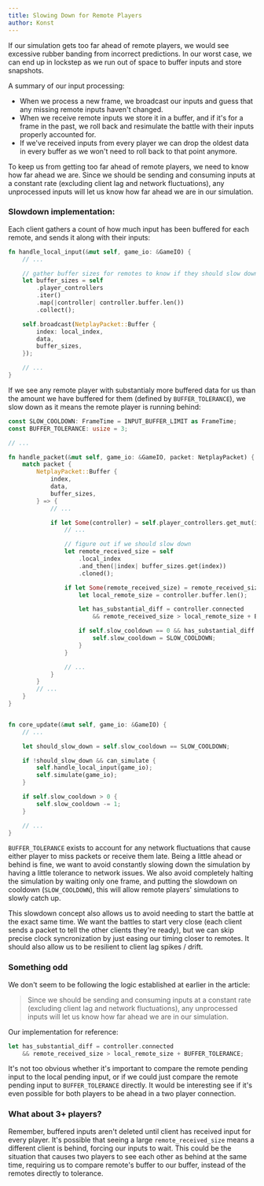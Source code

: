 ```yaml
---
title: Slowing Down for Remote Players
author: Konst
---
```


If our simulation gets too far ahead of remote players, we would see excessive rubber banding from incorrect predictions. In our worst case, we can end up in lockstep as we run out of space to buffer inputs and store snapshots.

A summary of our input processing:

- When we process a new frame, we broadcast our inputs and guess that any missing remote inputs haven't changed.
- When we receive remote inputs we store it in a buffer, and if it's for a frame in the past, we roll back and resimulate the battle with their inputs properly accounted for.
- If we've received inputs from every player we can drop the oldest data in every buffer as we won't need to roll back to that point anymore.

To keep us from getting too far ahead of remote players, we need to know how far ahead we are. Since we should be sending and consuming inputs at a constant rate (excluding client lag and network fluctuations), any unprocessed inputs will let us know how far ahead we are in our simulation.

### Slowdown implementation:

Each client gathers a count of how much input has been buffered for each remote, and sends it along with their inputs:

```rust
fn handle_local_input(&mut self, game_io: &GameIO) {
    // ...

    // gather buffer sizes for remotes to know if they should slow down
    let buffer_sizes = self
        .player_controllers
        .iter()
        .map(|controller| controller.buffer.len())
        .collect();

    self.broadcast(NetplayPacket::Buffer {
        index: local_index,
        data,
        buffer_sizes,
    });

    // ...
}
```

If we see any remote player with substantialy more buffered data for us than the amount we have buffered for them (defined by `BUFFER_TOLERANCE`), we slow down as it means the remote player is running behind:

```rust
const SLOW_COOLDOWN: FrameTime = INPUT_BUFFER_LIMIT as FrameTime;
const BUFFER_TOLERANCE: usize = 3;

// ...

fn handle_packet(&mut self, game_io: &GameIO, packet: NetplayPacket) {
    match packet {
        NetplayPacket::Buffer {
            index,
            data,
            buffer_sizes,
        } => {
            // ...

            if let Some(controller) = self.player_controllers.get_mut(index) {
                // ...

                // figure out if we should slow down
                let remote_received_size = self
                    .local_index
                    .and_then(|index| buffer_sizes.get(index))
                    .cloned();

                if let Some(remote_received_size) = remote_received_size {
                    let local_remote_size = controller.buffer.len();

                    let has_substantial_diff = controller.connected
                        && remote_received_size > local_remote_size + BUFFER_TOLERANCE;

                    if self.slow_cooldown == 0 && has_substantial_diff {
                        self.slow_cooldown = SLOW_COOLDOWN;
                    }
                }

                // ...
            }
        }
        // ...
    }
}


fn core_update(&mut self, game_io: &GameIO) {
    // ...

    let should_slow_down = self.slow_cooldown == SLOW_COOLDOWN;

    if !should_slow_down && can_simulate {
        self.handle_local_input(game_io);
        self.simulate(game_io);
    }

    if self.slow_cooldown > 0 {
        self.slow_cooldown -= 1;
    }

    // ...
}
```

`BUFFER_TOLERANCE` exists to account for any network fluctuations that cause either player to miss packets or receive them late. Being a little ahead or behind is fine, we want to avoid constantly slowing down the simulation by having a little tolerance to network issues. We also avoid completely halting the simulation by waiting only one frame, and putting the slowdown on cooldown (`SLOW_COOLDOWN`), this will allow remote players' simulations to slowly catch up.

This slowdown concept also allows us to avoid needing to start the battle at the exact same time. We want the battles to start very close (each client sends a packet to tell the other clients they're ready), but we can skip precise clock syncronization by just easing our timing closer to remotes. It should also allow us to be resilient to client lag spikes / drift.

### Something odd

We don't seem to be following the logic established at earlier in the article:

> Since we should be sending and consuming inputs at a constant rate (excluding client lag and network fluctuations), any unprocessed inputs will let us know how far ahead we are in our simulation.

Our implementation for reference:

```rust
let has_substantial_diff = controller.connected
    && remote_received_size > local_remote_size + BUFFER_TOLERANCE;
```

It's not too obvious whether it's important to compare the remote pending input to the local pending input, or if we could just compare the remote pending input to `BUFFER_TOLERANCE` directly. It would be interesting see if it's even possible for both players to be ahead in a two player connection.

### What about 3+ players?

Remember, buffered inputs aren't deleted until client has received input for every player. It's possible that seeing a large `remote_received_size` means a different client is behind, forcing our inputs to wait. This could be the situation that causes two players to see each other as behind at the same time, requiring us to compare remote's buffer to our buffer, instead of the remotes directly to tolerance.
